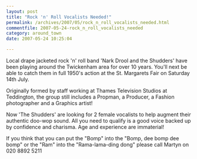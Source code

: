 ```yaml
---
layout: post
title: "Rock 'n' Roll Vocalists Needed!"
permalink: /archives/2007/05/rock_n_roll_vocalists_needed.html
commentfile: 2007-05-24-rock_n_roll_vocalists_needed
category: around_town
date: 2007-05-24 10:25:04

---
```


Local drape jacketed rock 'n' roll band 'Nark Drool and the Shudders' have been playing around the Twickenham area for over 10 years. You'll next be able to catch them in full 1950's action at the St. Margarets Fair on Saturday 14th July.

Originally formed by staff working at Thames Television Studios at Teddington, the group still includes a Propman, a Producer, a Fashion photographer and a Graphics artist!

Now 'The Shudders' are looking for 2 female vocalists to help augment their authentic doo-wop sound. All you need to qualify is a good voice backed up by confidence and charisma. Age and experience are immaterial!

If you think that you can put the "Bomp" into the "Bomp, dee bomp dee bomp" or the "Ram" into the "Rama-lama-ding dong" please call Martyn on 020 8892 5211

